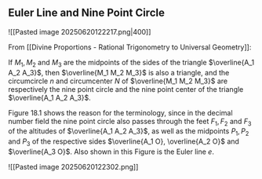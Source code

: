 ## Euler Line and Nine Point Circle

![[Pasted image 20250620122217.png|400]]

From [[Divine Proportions - Rational Trigonometry to Universal Geometry]]:

If $M_1, M_2$ and $M_3$ are the midpoints of the sides of the triangle $\overline{A_1 A_2 A_3}$, then $\overline{M_1 M_2 M_3}$ is also a triangle, and the circumcircle $n$ and circumcenter $N$ of $\overline{M_1 M_2 M_3}$ are respectively the nine point circle and the nine point center of the triangle $\overline{A_1 A_2 A_3}$.

Figure 18.1 shows the reason for the terminology, since in the decimal number field the nine point circle also passes through the feet $F_1, F_2$ and $F_3$ of the altitudes of $\overline{A_1 A_2 A_3}$, as well as the midpoints $P_1, P_2$ and $P_3$ of the respective sides $\overline{A_1 O}, \overline{A_2 O}$ and $\overline{A_3 O}$. Also shown in this Figure is the Euler line $e$.

![[Pasted image 20250620122302.png]]